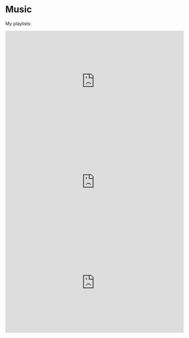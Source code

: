 # Music

My playlists:

<iframe width="560" height="315" src="https://www.youtube.com/embed/vrpLfrFFSSM?si=ABgtkUKDtlZ2Qyw6" title="YouTube video player" frameborder="0" allow="accelerometer; autoplay; clipboard-write; encrypted-media; gyroscope; picture-in-picture; web-share" allowfullscreen></iframe>

<iframe width="560" height="315" src="https://www.youtube.com/embed/dzYsOcuHwg0?si=ev_60xbES8U17qWK" title="YouTube video player" frameborder="0" allow="accelerometer; autoplay; clipboard-write; encrypted-media; gyroscope; picture-in-picture; web-share" allowfullscreen></iframe>

<iframe width="560" height="315" src="https://www.youtube.com/embed/gRISiGAdT9U?si=atuBOMg0nABtTMJC" title="YouTube video player" frameborder="0" allow="accelerometer; autoplay; clipboard-write; encrypted-media; gyroscope; picture-in-picture; web-share" allowfullscreen></iframe>
